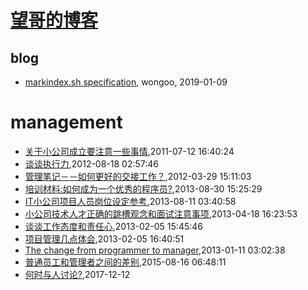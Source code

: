 # [望哥的博客](http://blog.sisopipo.com)

## blog
* [markindex.sh specification](/markindex), wongoo, 2019-01-09
# management
* [关于小公司成立要注意一些事情](/2011/2011-07-12-tips_should_noticed_when_building_little_company),2011-07-12 16:40:24
* [谈谈执行力](/2012/2012-08-18-about-execution),2012-08-18 02:57:46
* [管理笔记－－如何更好的交接工作？](/2012/2012-03-29-how-to-hand-over-and-take-over-work),2012-03-29 15:11:03
* [培训材料:如何成为一个优秀的程序员?](/2013/2013-08-30-how-to-be-a-good-programmer),2013-08-30 15:25:29
* [IT小公司项目人员岗位设定参考](/2013/2013-08-11-jobs-for-little-company),2013-08-11 03:40:58
* [小公司技术人才正确的跳槽观念和面试注意事项](/2013/2013-04-18-notice-tips-when-job-hopping),2013-04-18 16:23:53
* [谈谈工作态度和责任心](/2013/2013-02-05-responsibility-and-attibute),2013-02-05 15:45:46
* [项目管理几点体会](/2013/2013-02-05-experience-of-project-management),2013-02-05 16:40:51
* [The change from programmer to manager](/2013/2013-01-11-the-change-from-programmer-to-manager),2013-01-11 03:02:38
* [普通员工和管理者之间的差别](/2015/2015-08-16-diff-between-employee-and-manager),2015-08-16 06:48:11
* [何时与人讨论?](/2017/2017-12-12-discuss-with-others),2017-12-12
